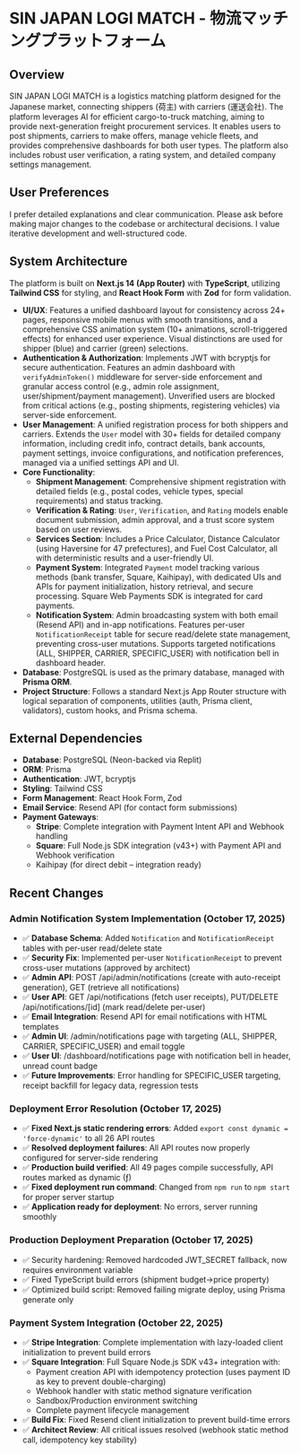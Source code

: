# SIN JAPAN LOGI MATCH - 物流マッチングプラットフォーム

## Overview
SIN JAPAN LOGI MATCH is a logistics matching platform designed for the Japanese market, connecting shippers (荷主) with carriers (運送会社). The platform leverages AI for efficient cargo-to-truck matching, aiming to provide next-generation freight procurement services. It enables users to post shipments, carriers to make offers, manage vehicle fleets, and provides comprehensive dashboards for both user types. The platform also includes robust user verification, a rating system, and detailed company settings management.

## User Preferences
I prefer detailed explanations and clear communication. Please ask before making major changes to the codebase or architectural decisions. I value iterative development and well-structured code.

## System Architecture
The platform is built on **Next.js 14 (App Router)** with **TypeScript**, utilizing **Tailwind CSS** for styling, and **React Hook Form** with **Zod** for form validation.
- **UI/UX**: Features a unified dashboard layout for consistency across 24+ pages, responsive mobile menus with smooth transitions, and a comprehensive CSS animation system (10+ animations, scroll-triggered effects) for enhanced user experience. Visual distinctions are used for shipper (blue) and carrier (green) selections.
- **Authentication & Authorization**: Implements JWT with bcryptjs for secure authentication. Features an admin dashboard with `verifyAdminToken()` middleware for server-side enforcement and granular access control (e.g., admin role assignment, user/shipment/payment management). Unverified users are blocked from critical actions (e.g., posting shipments, registering vehicles) via server-side enforcement.
- **User Management**: A unified registration process for both shippers and carriers. Extends the `User` model with 30+ fields for detailed company information, including credit info, contract details, bank accounts, payment settings, invoice configurations, and notification preferences, managed via a unified settings API and UI.
- **Core Functionality**:
    - **Shipment Management**: Comprehensive shipment registration with detailed fields (e.g., postal codes, vehicle types, special requirements) and status tracking.
    - **Verification & Rating**: `User`, `Verification`, and `Rating` models enable document submission, admin approval, and a trust score system based on user reviews.
    - **Services Section**: Includes a Price Calculator, Distance Calculator (using Haversine for 47 prefectures), and Fuel Cost Calculator, all with deterministic results and a user-friendly UI.
    - **Payment System**: Integrated `Payment` model tracking various methods (bank transfer, Square, Kaihipay), with dedicated UIs and APIs for payment initialization, history retrieval, and secure processing. Square Web Payments SDK is integrated for card payments.
    - **Notification System**: Admin broadcasting system with both email (Resend API) and in-app notifications. Features per-user `NotificationReceipt` table for secure read/delete state management, preventing cross-user mutations. Supports targeted notifications (ALL, SHIPPER, CARRIER, SPECIFIC_USER) with notification bell in dashboard header.
- **Database**: PostgreSQL is used as the primary database, managed with **Prisma ORM**.
- **Project Structure**: Follows a standard Next.js App Router structure with logical separation of components, utilities (auth, Prisma client, validators), custom hooks, and Prisma schema.

## External Dependencies
- **Database**: PostgreSQL (Neon-backed via Replit)
- **ORM**: Prisma
- **Authentication**: JWT, bcryptjs
- **Styling**: Tailwind CSS
- **Form Management**: React Hook Form, Zod
- **Email Service**: Resend API (for contact form submissions)
- **Payment Gateways**:
    - **Stripe**: Complete integration with Payment Intent API and Webhook handling
    - **Square**: Full Node.js SDK integration (v43+) with Payment API and Webhook verification
    - Kaihipay (for direct debit – integration ready)

## Recent Changes
### Admin Notification System Implementation (October 17, 2025)
- ✅ **Database Schema**: Added `Notification` and `NotificationReceipt` tables with per-user read/delete state
- ✅ **Security Fix**: Implemented per-user `NotificationReceipt` to prevent cross-user mutations (approved by architect)
- ✅ **Admin API**: POST /api/admin/notifications (create with auto-receipt generation), GET (retrieve all notifications)
- ✅ **User API**: GET /api/notifications (fetch user receipts), PUT/DELETE /api/notifications/[id] (mark read/delete per-user)
- ✅ **Email Integration**: Resend API for email notifications with HTML templates
- ✅ **Admin UI**: /admin/notifications page with targeting (ALL, SHIPPER, CARRIER, SPECIFIC_USER) and email toggle
- ✅ **User UI**: /dashboard/notifications page with notification bell in header, unread count badge
- ✅ **Future Improvements**: Error handling for SPECIFIC_USER targeting, receipt backfill for legacy data, regression tests

### Deployment Error Resolution (October 17, 2025)
- ✅ **Fixed Next.js static rendering errors**: Added `export const dynamic = 'force-dynamic'` to all 26 API routes
- ✅ **Resolved deployment failures**: All API routes now properly configured for server-side rendering
- ✅ **Production build verified**: All 49 pages compile successfully, API routes marked as dynamic (ƒ)
- ✅ **Fixed deployment run command**: Changed from `npm run` to `npm start` for proper server startup
- ✅ **Application ready for deployment**: No errors, server running smoothly

### Production Deployment Preparation (October 17, 2025)
- ✅ Security hardening: Removed hardcoded JWT_SECRET fallback, now requires environment variable
- ✅ Fixed TypeScript build errors (shipment budget→price property)
- ✅ Optimized build script: Removed failing migrate deploy, using Prisma generate only

### Payment System Integration (October 22, 2025)
- ✅ **Stripe Integration**: Complete implementation with lazy-loaded client initialization to prevent build errors
- ✅ **Square Integration**: Full Square Node.js SDK v43+ integration with:
  - Payment creation API with idempotency protection (uses payment ID as key to prevent double-charging)
  - Webhook handler with static method signature verification
  - Sandbox/Production environment switching
  - Complete payment lifecycle management
- ✅ **Build Fix**: Fixed Resend client initialization to prevent build-time errors
- ✅ **Architect Review**: All critical issues resolved (webhook static method call, idempotency key stability)